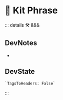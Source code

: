 
# 🔷 <moto>Kit Phrase</moto>

::: details 🛠 <dev>&&&</dev>

## DevNotes

-

## DevState

```py
`TagsToHeaders: False`
```

:::
